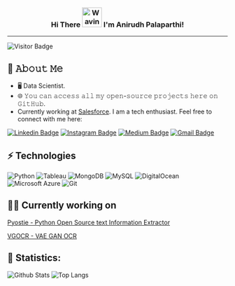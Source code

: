 <h3 align="center">
    Hi There
    <img src="https://raw.githubusercontent.com/nixin72/nixin72/master/wave.gif" 
         alt="Waving hand animated gif"
         height="45"
         width="45" />
    I'm Anirudh Palaparthi!
</h3>


---

![Visitor Badge](https://visitor-badge.laobi.icu/badge?page_id=anirudhpnbb.anirudhpnbb)


## :book: 𝙰𝚋𝚘𝚞𝚝 𝙼𝚎
- 🖥 Data Scientist.
- 🌐 𝚈𝚘𝚞 𝚌𝚊𝚗 𝚊𝚌𝚌𝚎𝚜𝚜 𝚊𝚕𝚕 𝚖𝚢 𝚘𝚙𝚎𝚗-𝚜𝚘𝚞𝚛𝚌𝚎 𝚙𝚛𝚘𝚓𝚎𝚌𝚝𝚜 𝚑𝚎𝚛𝚎 𝚘𝚗 𝙶𝚒𝚝𝙷𝚞𝚋.
- Currently working at [Salesforce](https://www.salesforce.com). I am a tech enthusiast. Feel free to connect with me here:

[![Linkedin Badge](https://img.shields.io/badge/-pnbbanirudh-blue?style=flat-square&logo=Linkedin&logoColor=white&link=https://www.linkedin.com/in/pnbbanirudh/)](https://www.linkedin.com/in/pnbbanirudh/)
[![Instagram Badge](https://img.shields.io/badge/-anirudhpalaparthi-purple?style=flat-square&logo=instagram&logoColor=white&link=https://instagram.com/anirudhpalaparthi/)](https://instagram.com/anirudhpalaparthi)
[![Medium Badge](https://img.shields.io/badge/-@anirudhpalaparthi-03a57a?style=flat-square&labelColor=000000&logo=Medium&link=https://medium.com/@anirudhpalaparthi/)](https://medium.com/@anirudhpalaparthi)
[![Gmail Badge](https://img.shields.io/badge/-anirudhpalaparthi@gmail.com-c14438?style=flat-square&logo=Gmail&logoColor=white&link=mailto:anirudhpalaparthi@gmail.com)](mailto:anirudhpalaparthi@gmail.com)

## ⚡ Technologies
![Python](https://img.shields.io/badge/-Python-black?style=flat-square&logo=Python)
![Tableau](https://img.shields.io/badge/-Tableau-black?style=flat-square&logo=Tableau)
![MongoDB](https://img.shields.io/badge/-MongoDB-black?style=flat-square&logo=mongodb)
![MySQL](https://img.shields.io/badge/-MySQL-black?style=flat-square&logo=mysql)
![DigitalOcean](https://img.shields.io/badge/-Digital%20Ocean-darkblue?style=flat-square&logo=digitalocean)
![Microsoft Azure](https://img.shields.io/badge/Microsoft%20Azure-232F7E?style=flat-square&logo=microsoft-azure)
![Git](https://img.shields.io/badge/-Git-black?style=flat-square&logo=git)

<h2> 👨‍💼 Currently working on </h2>

[Pyostie - Python Open Source text Information Extractor](https://github.com/anirudhpnbb/Pyostie)

[VGOCR - VAE GAN OCR](https://github.com/anirudhpnbb/VGOCR)

<h2> 🔢 Statistics: </h2>

![Github Stats](https://github-readme-stats.vercel.app/api?username=anirudhpnbb&count_private=true&show_icons=true&include_all_commits=true)
![Top Langs](https://github-readme-stats.vercel.app/api/top-langs/?username=anirudhpnbb&hide=TeX&layout=compact)
